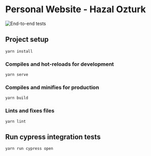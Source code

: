 # Personal Website - Hazal Ozturk

![End-to-end tests](https://github.com/hazalozturk/hazalozturk/workflows/End-to-end%20tests/badge.svg?branch=master)

## Project setup
```
yarn install
```

### Compiles and hot-reloads for development
```
yarn serve
```

### Compiles and minifies for production
```
yarn build
```

### Lints and fixes files
```
yarn lint
```

## Run cypress integration tests
```
yarn run cypress open
```
